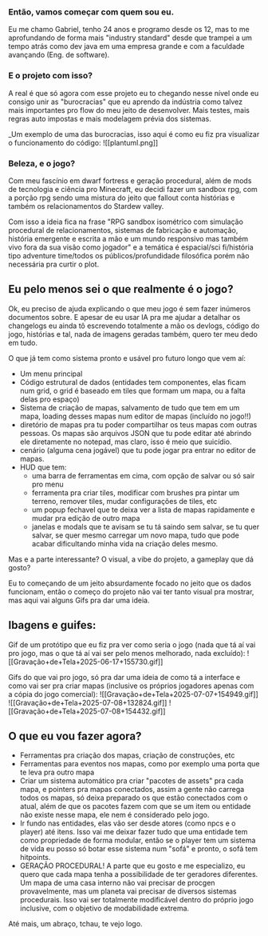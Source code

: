 ### Então, vamos começar com quem sou eu.
Eu me chamo Gabriel, tenho 24 anos e programo desde os 12, mas to me aprofundando de forma mais "industry standard" desde que trampei a um tempo atrás como dev java em uma empresa grande e com a faculdade avançando (Eng. de software).
### E o projeto com isso?
A real é que só agora com esse projeto eu to chegando nesse nível onde eu consigo unir as "burocracias" que eu aprendo da indústria como talvez mais importantes pro flow do meu jeito de desenvolver. Mais testes, mais regras auto impostas e mais modelagem prévia dos sistemas.

_Um exemplo de uma das burocracias, isso aqui é como eu fiz pra visualizar o funcionamento do código:
![[plantuml.png]]
### Beleza, e o jogo?
Com meu fascínio em dwarf fortress e geração procedural, além de mods de tecnologia e ciência pro Minecraft, eu decidi fazer um sandbox rpg, com a porção rpg sendo uma mistura do jeito que fallout conta histórias e também os relacionamentos do Stardew valley.

Com isso a ideia fica na frase "RPG sandbox isométrico com simulação procedural de relacionamentos, sistemas de fabricação e automação, história emergente e escrita a mão e um mundo responsivo mas também vivo fora da sua visão como jogador" e a temática é espacial/sci fi/história tipo adventure time/todos os públicos/profundidade filosófica porém não necessária pra curtir o plot.
## Eu pelo menos sei o que realmente é o jogo?
Ok, eu preciso de ajuda explicando o que meu jogo é sem fazer inúmeros documentos sobre. E apesar de eu usar IA pra me ajudar a detalhar os changelogs eu ainda tô escrevendo totalmente a mão os devlogs, código do jogo, histórias e tal, nada de imagens geradas também, quero ter meu dedo em tudo.

O que já tem como sistema pronto e usável pro futuro longo que vem aí:
- Um menu principal
- Código estrutural de dados (entidades tem componentes, elas ficam num grid, o grid é baseado em tiles que formam um mapa, ou a falta delas pro espaço)
- Sistema de criação de mapas, salvamento de tudo que tem em um mapa, loading desses mapas num editor de mapas (incluído no jogo!!)
- diretório de mapas pra tu poder compartilhar os teus mapas com outras pessoas. Os mapas são arquivos JSON que tu pode editar até abrindo ele diretamente no notepad, mas claro, isso é meio que suicídio.
- cenário (alguma cena jogável) que tu pode jogar pra entrar no editor de mapas.
- HUD que tem:
	- uma barra de ferramentas em cima, com opção de salvar ou só sair pro menu
	- ferramenta pra criar tiles, modificar com brushes pra pintar um terreno, remover tiles, mudar configurações de tiles, etc
	- um popup fechavel que te deixa ver a lista de mapas rapidamente e mudar pra edição de outro mapa
	- janelas e modals que te avisam se tu tá saindo sem salvar, se tu quer salvar, se quer mesmo carregar um novo mapa, tudo que pode acabar dificultando minha vida na criação deles mesmo.

Mas e a parte interessante? O visual, a vibe do projeto, a gameplay que dá gosto?

Eu to começando de um jeito absurdamente focado no jeito que os dados funcionam, então o começo do projeto não vai ter tanto visual pra mostrar, mas aqui vai alguns Gifs pra dar uma ideia.
## Ibagens e guifes:
Gif de um protótipo que eu fiz pra ver como seria o jogo (nada que tá aí vai pro jogo, mas o que tá aí vai ser pelo menos melhorado, nada excluído):
![[Gravação+de+Tela+2025-06-17+155730.gif]]

Gifs do que vai pro jogo, só pra dar uma ideia de como tá a interface e como vai ser pra criar mapas (inclusive os próprios jogadores apenas com a cópia do jogo comercial):
![[Gravação+de+Tela+2025-07-07+154949.gif]]
![[Gravação+de+Tela+2025-07-08+132824.gif]]
![[Gravação+de+Tela+2025-07-08+154432.gif]]

## O que eu vou fazer agora?
- Ferramentas pra criação dos mapas, criação de construções, etc
- Ferramentas para eventos nos mapas, como por exemplo uma porta que te leva pra outro mapa
- Criar um sistema automático pra criar "pacotes de assets" pra cada mapa, e pointers pra mapas conectados, assim a gente não carrega todos os mapas, só deixa preparado os que estão conectados com o atual, além de que os pacotes fazem com que se um item ou entidade não existe nesse mapa, ele nem é considerado pelo jogo.
- Ir fundo nas entidades, elas vão ser desde atores (como npcs e o player) até itens. Isso vai me deixar fazer tudo que uma entidade tem como propriedade de forma modular, então se o player tem um sistema de vida eu posso só botar esse sistema num "sofá" e pronto, o sofá tem hitpoints.
- GERAÇÃO PROCEDURAL! A parte que eu gosto e me especializo, eu quero que cada mapa tenha a possibilidade de ter geradores diferentes. Um mapa de uma casa interno não vai precisar de procgen provavelmente, mas um planeta vai precisar de diversos sistemas procedurais. Isso vai ser totalmente modificável dentro do próprio jogo inclusive, com o objetivo de modabilidade extrema.

Até mais, um abraço, tchau, te vejo logo.